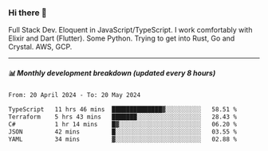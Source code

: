 ### Hi there 👋

Full Stack Dev. Eloquent in JavaScript/TypeScript. I work comfortably with Elixir and Dart (Flutter). Some Python. Trying to get into Rust, Go and Crystal. AWS, GCP.

***

##### 📊 Monthly development breakdown (updated every 8 hours)

<!--START_SECTION:waka-->

```txt
From: 20 April 2024 - To: 20 May 2024

TypeScript   11 hrs 46 mins  ██████████████▓░░░░░░░░░░   58.51 %
Terraform    5 hrs 43 mins   ███████░░░░░░░░░░░░░░░░░░   28.43 %
C#           1 hr 14 mins    █▓░░░░░░░░░░░░░░░░░░░░░░░   06.20 %
JSON         42 mins         █░░░░░░░░░░░░░░░░░░░░░░░░   03.55 %
YAML         34 mins         ▓░░░░░░░░░░░░░░░░░░░░░░░░   02.88 %
```

<!--END_SECTION:waka-->
